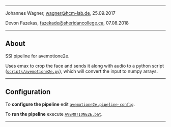 -------------------------------------------------
Johannes Wagner, <wagner@hcm-lab.de>, 25.09.2017

Devon Fazekas, <fazekade@sheridancollege.ca>, 07.08.2018

-------------------------------------------------

## About

SSI pipeline for avemotione2e.

Uses emax to crop the face and sends it along with audio to a python script ([`scripts/avemotione2e.py`](./scripts/avemotione2e.py)), which will convert the input to numpy arrays.

-------------------------------------------------

## Configuration

To **configure the pipeline** edit [`avemotione2e.pipeline-config`](../avemotione2e/avemotione2e.pipeline-config).

To **run the pipeline** execute [`AVEMOTIONE2E.bat`](../avemotione2e/AVEMOTIONE2E.bat).

-------------------------------------------------
